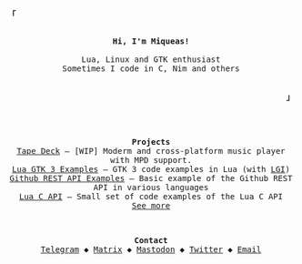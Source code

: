 <!-- From: https://github.com/owl4ce/owl4ce -->

<!-- Top left thing -->
<p align="left"><strong><samp>「</samp></strong></p>

<!-- Profile -->
<p align="center">
  <samp><br>
  <strong>Hi, I'm Miqueas!</strong><br>
  <br>
  Lua, Linux and GTK enthusiast<br>
  Sometimes I code in C, Nim and others<br>
  </samp><br>
</p>

<!-- Bottom right thing -->
<p align="right"><strong><samp>」</samp></strong></p>

<br>

<!-- 
<details align="center">
  <summary><samp>Learn more</samp></summary>-->

<br>

<!-- Projects -->
<p align="center">
  <samp>
    <strong>Projects</strong><br>
    <!-- Tape Deck -->
    <a href="https://github.com/Miqueas/TapeDeck" target="_blank">Tape Deck</a>
    &ndash; [WIP] Moderm and cross-platform music player with MPD support.<br>
    <!-- Lua GTK 3 Examples -->
    <a href="https://github.com/Miqueas/Lua-GTK3-Examples" target="_blank">Lua GTK 3 Examples</a>
      &ndash; GTK 3 code examples in Lua (with <a href="http://github.com/lgi-devs/lgi" target="_blank">LGI</a>)<br>
    <!-- Github REST API Examples -->
    <a href="https://github.com/Miqueas/Github-REST-API-ExamplesTapeDeck" target="_blank">Github REST API Examples</a>
    &ndash; Basic example of the Github REST API in various languages<br>
    <!-- Lua C API -->
    <a href="https://github.com/Miqueas/Lua-C-API" target="_blank">Lua C API</a>
    &ndash; Small set of code examples of the Lua C API<br>
    <!-- Repos tab -->
    <a href="https://github.com/Miqueas?tab=repositories">See more</a>
  </samp>
</p>

<br>

<!-- Contact -->
<p align="center">
  <samp>
    <strong>Contact</strong><br>
    <a href="https://t.me/M1que4s" target="_blank">Telegram</a> &#9670;
    <a href="https://matrix.to/#/@m1que4s:matrix.org">Matrix</a> &#9670;
    <a href="https://mas.to/@M1que4s" target="_blank">Mastodon</a> &#9670;
    <a href="https://twitter.com/M1que4s" target="_blank">Twitter</a> &#9670;
    <a href="mailto:miqueas2020@yahoo.com" target="_blank">Email</a>
  </samp>
</p>

<!--</details>-->